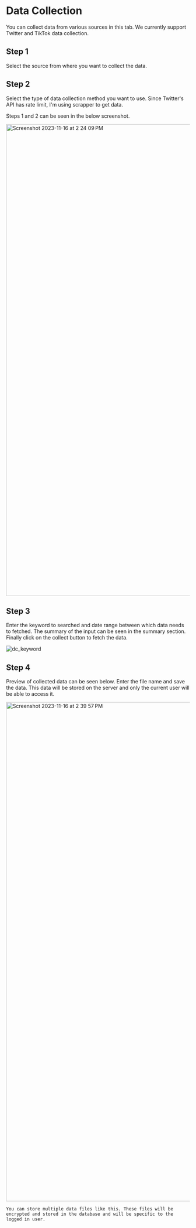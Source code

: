 # Data Collection
You can collect data from various sources in this tab. We currently support Twitter and TikTok data collection.

## Step 1
Select the source from where you want to collect the data.

## Step 2
Select the type of data collection method you want to use. Since Twitter's API has rate limit, I'm using scrapper to get data.

Steps 1 and 2 can be seen in the below screenshot.

<img width="1289" alt="Screenshot 2023-11-16 at 2 24 09 PM" src="https://github.com/pranavsilimkhan/ICOAR-tutorials/assets/40760016/23c17f62-6aa9-4511-97d5-5343bcb8428b">


## Step 3
Enter the keyword to searched and date range between which data needs to fetched. The summary of the input can be seen in the summary section. Finally click on the collect button to fetch the data.

![dc_keyword](https://github.com/pranavsilimkhan/ICOAR-tutorials/assets/40760016/e1d36d99-2347-42ec-8d07-2dc39df50362)

## Step 4
Preview of collected data can be seen below. Enter the file name and save the data. This data will be stored on the server and only the current user will be able to access it.

<img width="1364" alt="Screenshot 2023-11-16 at 2 39 57 PM" src="https://github.com/pranavsilimkhan/ICOAR-tutorials/assets/40760016/e6767be6-126a-4975-a498-1a81eb5b1efc">

```{note}
You can store multiple data files like this. These files will be encrypted and stored in the database and will be specific to the logged in user.
```